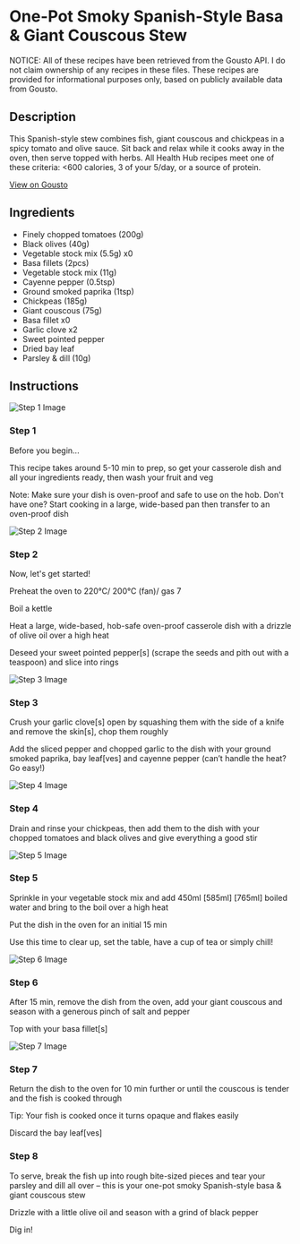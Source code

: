 # One-Pot Smoky Spanish-Style Basa & Giant Couscous Stew

NOTICE: All of these recipes have been retrieved from the Gousto API. I do not claim ownership of any recipes in these files. These recipes are provided for informational purposes only, based on publicly available data from Gousto.

## Description

This Spanish-style stew combines fish, giant couscous and chickpeas in a spicy tomato and olive sauce. Sit back and relax while it cooks away in the oven, then serve topped with herbs. All Health Hub recipes meet one of these criteria: <600 calories, 3 of your 5/day, or a source of protein.

[View on Gousto](https://www.gousto.co.uk/recipes/cookbook/one-pot-smoky-spanish-fish-stew-giant-couscous)

## Ingredients

- Finely chopped tomatoes (200g)
- Black olives (40g)
- Vegetable stock mix (5.5g) x0
- Basa fillets (2pcs)
- Vegetable stock mix (11g)
- Cayenne pepper (0.5tsp)
- Ground smoked paprika (1tsp)
- Chickpeas (185g)
- Giant couscous (75g)
- Basa fillet x0
- Garlic clove x2
- Sweet pointed pepper
- Dried bay leaf
- Parsley & dill (10g)

## Instructions

![Step 1 Image](https://production-media.gousto.co.uk/cms/recipe-step-image/Admin10mm-Step-1-1613669164667-x200.jpg)

### Step 1

Before you begin...

This recipe takes around 5-10 min to prep, so get your casserole dish and all your ingredients ready, then wash your fruit and veg

Note: Make sure your dish is oven-proof and safe to use on the hob. Don't have one? Start cooking in a large, wide-based pan then transfer to an oven-proof dish

![Step 2 Image](https://production-media.gousto.co.uk/cms/recipe-step-image/step-2-1604922576951-x200.jpg)

### Step 2

Now, let's get started!

Preheat the oven to 220°C/ 200°C (fan)/ gas 7

Boil a kettle

Heat a large, wide-based, hob-safe oven-proof casserole dish with a drizzle of olive oil over a high heat

Deseed your sweet pointed pepper[s] (scrape the seeds and pith out with a teaspoon) and slice into rings

![Step 3 Image](https://production-media.gousto.co.uk/cms/recipe-step-image/Step-3-1606904660918-x200.jpg)

### Step 3

Crush your garlic clove[s] open by squashing them with the side of a knife and remove the skin[s], chop them roughly

Add the sliced pepper and chopped garlic to the dish with your ground smoked paprika, bay leaf[ves] and cayenne pepper (can’t handle the heat? Go easy!)

![Step 4 Image](https://production-media.gousto.co.uk/cms/recipe-step-image/step-4-1604922602965-x200.jpg)

### Step 4

Drain and rinse your chickpeas, then add them to the dish with your chopped tomatoes and black olives and give everything a good stir

![Step 5 Image](https://production-media.gousto.co.uk/cms/recipe-step-image/step-5-1604922613941-x200.jpg)

### Step 5

Sprinkle in your vegetable stock mix and add 450ml <span class="text-purple">[585ml]</span> <span class="text-danger">[765ml] </span>boiled water and bring to the boil over a high heat

Put the dish in the oven for an initial 15 min

Use this time to clear up, set the table, have a cup of tea or simply chill!

![Step 6 Image](https://production-media.gousto.co.uk/cms/recipe-step-image/step-6-1604922620669-x200.jpg)

### Step 6

After 15 min, remove the dish from the oven, add your giant couscous and season with a generous pinch of salt and pepper

Top with your basa fillet[s]

![Step 7 Image](https://production-media.gousto.co.uk/cms/recipe-step-image/step-7-1604922627587-x200.jpg)

### Step 7

Return the dish to the oven for 10 min further or until the couscous is tender and the fish is cooked through

Tip: Your fish is cooked once it turns opaque and flakes easily

Discard the bay leaf[ves]

### Step 8

To serve, break the fish up into rough bite-sized pieces and tear your parsley and dill all over – this is your one-pot smoky Spanish-style basa & giant couscous stew

Drizzle with a little olive oil and season with a grind of black pepper

Dig in!

